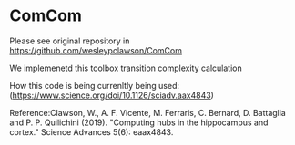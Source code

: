 # ComCom
Please see original repository in https://github.com/wesleypclawson/ComCom

We implemenetd this toolbox transition complexity calculation


How this code is being currenltly being used: (https://www.science.org/doi/10.1126/sciadv.aax4843)

Reference:Clawson, W., A. F. Vicente, M. Ferraris, C. Bernard, D. Battaglia and P. P. Quilichini (2019). "Computing hubs in the hippocampus and cortex." Science Advances 5(6): eaax4843.
